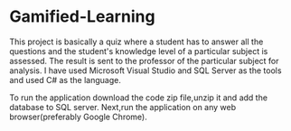 # Gamified-Learning
This project is basically a quiz where a student has to answer all the questions and the student's knowledge level of a particular subject is assessed.
The result is sent to the professor of the particular subject for analysis.
I have used Microsoft Visual Studio and SQL Server as the tools and used C# as the language.

To run the application download the code zip file,unzip it and add the database to SQL server.
Next,run the application on any web browser(preferably Google Chrome).
